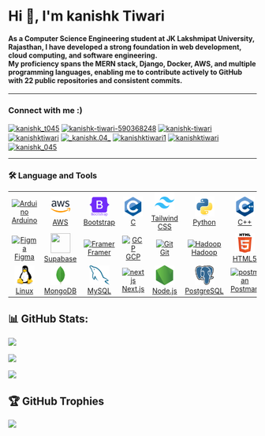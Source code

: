 <h1>Hi 👋, I'm kanishk Tiwari</h1>
<h4>As a Computer Science Engineering student at JK Lakshmipat University, Rajasthan, I have developed a strong foundation in web development, cloud computing, and software engineering. 
<br>
My proficiency spans the MERN stack, Django, Docker, AWS, and multiple programming languages, enabling me to contribute actively to GitHub with 22 public repositories and consistent commits.</h4>
<hr>
<h3> Connect with me :) </h3>
<p align="left">
<a href="https://twitter.com/kanishk_t045" target="blank"><img align="center" src="https://raw.githubusercontent.com/rahuldkjain/github-profile-readme-generator/master/src/images/icons/Social/twitter.svg" alt="kanishk_t045" height="30" width="40" /></a>
<a href="https://linkedin.com/in/kanishk-tiwari-590368248" target="blank"><img align="center" src="https://raw.githubusercontent.com/rahuldkjain/github-profile-readme-generator/master/src/images/icons/Social/linked-in-alt.svg" alt="kanishk-tiwari-590368248" height="30" width="40" /></a>
<a href="https://stackoverflow.com/users/kanishk-tiwari" target="blank"><img align="center" src="https://raw.githubusercontent.com/rahuldkjain/github-profile-readme-generator/master/src/images/icons/Social/stack-overflow.svg" alt="kanishk-tiwari" height="30" width="40" /></a>
<a href="https://kaggle.com/kanishktiwari" target="blank"><img align="center" src="https://raw.githubusercontent.com/rahuldkjain/github-profile-readme-generator/master/src/images/icons/Social/kaggle.svg" alt="kanishktiwari" height="30" width="40" /></a>
<a href="https://instagram.com/_kanishk.04_" target="blank"><img align="center" src="https://raw.githubusercontent.com/rahuldkjain/github-profile-readme-generator/master/src/images/icons/Social/instagram.svg" alt="_kanishk.04_" height="30" width="40" /></a>
<a href="https://www.codechef.com/users/kanishktiwari1" target="blank"><img align="center" src="https://cdn.jsdelivr.net/npm/simple-icons@3.1.0/icons/codechef.svg" alt="kanishktiwari1" height="30" width="40" /></a>
<a href="https://www.hackerrank.com/kanishktiwari" target="blank"><img align="center" src="https://raw.githubusercontent.com/rahuldkjain/github-profile-readme-generator/master/src/images/icons/Social/hackerrank.svg" alt="kanishktiwari" height="30" width="40" /></a>
<a href="https://www.leetcode.com/kanishk_045" target="blank"><img align="center" src="https://raw.githubusercontent.com/rahuldkjain/github-profile-readme-generator/master/src/images/icons/Social/leet-code.svg" alt="kanishk_045" height="30" width="40" /></a>
</p>

<hr>

<h3> 🛠️ Language and Tools </h3>
  <table>
    <tr>
      <td align="center">
        <a href="https://www.arduino.cc/" target="_blank" rel="noreferrer">
          <img src="https://cdn.worldvectorlogo.com/logos/arduino-1.svg" alt="Arduino" width="40" height="40"/>
          <br/>Arduino
        </a>
      </td>
      <td align="center">
        <a href="https://aws.amazon.com" target="_blank" rel="noreferrer">
          <img src="https://raw.githubusercontent.com/devicons/devicon/master/icons/amazonwebservices/amazonwebservices-original-wordmark.svg" alt="AWS" width="40" height="40"/>
          <br/>AWS
        </a>
      </td>
      <td align="center">
        <a href="https://getbootstrap.com" target="_blank" rel="noreferrer">
          <img src="https://raw.githubusercontent.com/devicons/devicon/master/icons/bootstrap/bootstrap-plain-wordmark.svg" alt="Bootstrap" width="40" height="40"/>
          <br/>Bootstrap
        </a>
      </td>
      <td align="center">
        <a href="https://www.cprogramming.com/" target="_blank" rel="noreferrer">
          <img src="https://raw.githubusercontent.com/devicons/devicon/master/icons/c/c-original.svg" alt="C" width="40" height="40"/>
          <br/>C
        </a>
      </td>
      <td align="center">
        <a href="https://tailwindcss.com" target="_blank" rel="noreferrer">
          <img src="https://raw.githubusercontent.com/devicons/devicon/master/icons/tailwindcss/tailwindcss-original.svg" alt="Tailwind CSS" width="40" height="40"/>
          <br/>Tailwind CSS
        </a>
      </td>
      <td align="center">
        <a href="https://www.python.org" target="_blank" rel="noreferrer">
          <img src="https://raw.githubusercontent.com/devicons/devicon/master/icons/python/python-original.svg" alt="Python" width="40" height="40"/>
          <br/>Python
        </a>
      </td>
      <td align="center">
        <a href="https://www.w3schools.com/cpp/" target="_blank" rel="noreferrer">
          <img src="https://raw.githubusercontent.com/devicons/devicon/master/icons/cplusplus/cplusplus-original.svg" alt="C++" width="40" height="40"/>
          <br/>C++
        </a>
      </td>
      <td align="center">
        <a href="https://www.w3schools.com/css/" target="_blank" rel="noreferrer">
          <img src="https://raw.githubusercontent.com/devicons/devicon/master/icons/css3/css3-original-wordmark.svg" alt="CSS3" width="40" height="40"/>
          <br/>CSS3
        </a>
      </td>
      <td align="center">
        <a href="https://www.djangoproject.com/" target="_blank" rel="noreferrer">
          <img src="https://cdn.worldvectorlogo.com/logos/django.svg" alt="Django" width="40" height="40"/>
          <br/>Django
        </a>
      </td>
      <td align="center">
        <a href="https://expressjs.com" target="_blank" rel="noreferrer">
          <img src="https://raw.githubusercontent.com/devicons/devicon/master/icons/express/express-original-wordmark.svg" alt="Express.js" width="40" height="40"/>
          <br/>Express.js
        </a>
      </td>
    </tr>
      <td align="center">
        <a href="https://www.figma.com/" target="_blank" rel="noreferrer">
          <img src="https://www.vectorlogo.zone/logos/figma/figma-icon.svg" alt="Figma" width="40" height="40"/>
          <br/>Figma
        </a>
      </td>
      <td align="center">
        <a href="https://supabase.com/" target="_blank" rel="noreferrer">
          <img src="[https://seeklogo.com/images/S/supabase-logo-DCC676FFE2-seeklogo.com.png](https://www.google.com/url?sa=i&url=https%3A%2F%2Flogowik.com%2Fsupabase-icon-logo-vector-71414.html&psig=AOvVaw25FJ8KVDcnb7t-ZomuyLbl&ust=1740974923683000&source=images&cd=vfe&opi=89978449&ved=0CBYQjRxqFwoTCICw5ZDD6osDFQAAAAAdAAAAABAE)" width="40" height="40">
          <br/>Supabase
        </a>
      </td>
      <td align="center">
        <a href="https://www.framer.com/" target="_blank" rel="noreferrer">
          <img src="https://www.vectorlogo.zone/logos/framer/framer-icon.svg" alt="Framer" width="40" height="40"/>
          <br/>Framer
        </a>
      </td>
      <td align="center">
        <a href="https://cloud.google.com" target="_blank" rel="noreferrer">
          <img src="https://www.vectorlogo.zone/logos/google_cloud/google_cloud-icon.svg" alt="GCP" width="40" height="40"/>
          <br/>GCP
        </a>
      </td>
      <td align="center">
        <a href="https://git-scm.com/" target="_blank" rel="noreferrer">
          <img src="https://www.vectorlogo.zone/logos/git-scm/git-scm-icon.svg" alt="Git" width="40" height="40"/>
          <br/>Git
        </a>
      </td>
      <td align="center">
        <a href="https://hadoop.apache.org/" target="_blank" rel="noreferrer">
          <img src="https://www.vectorlogo.zone/logos/apache_hadoop/apache_hadoop-icon.svg" alt="Hadoop" width="40" height="40"/>
          <br/>Hadoop
        </a>
      </td>
      <td align="center">
        <a href="https://www.w3.org/html/" target="_blank" rel="noreferrer">
          <img src="https://raw.githubusercontent.com/devicons/devicon/master/icons/html5/html5-original-wordmark.svg" alt="HTML5" width="40" height="40"/>
          <br/>HTML5
        </a>
      </td>
      <td align="center">
        <a href="https://www.java.com" target="_blank" rel="noreferrer">
          <img src="https://raw.githubusercontent.com/devicons/devicon/master/icons/java/java-original.svg" alt="Java" width="40" height="40"/>
          <br/>Java
        </a>
      </td>
    <td align="center">
        <a href="https://www.docker.com/" target="_blank" rel="noreferrer">
          <img src="https://raw.githubusercontent.com/devicons/devicon/master/icons/docker/docker-original-wordmark.svg" alt="Docker" width="40" height="40"/>
          <br/>Docker
        </a>
      </td>
      <td align="center">
        <a href="https://kubernetes.io" target="_blank" rel="noreferrer">
          <img src="https://raw.githubusercontent.com/devicons/devicon/master/icons/kubernetes/kubernetes-plain.svg" alt="kubernetes" width="40" height="40"/>
          <br/>Kubernetes
        </a>
      </td>
    </tr>
      <td align="center">
        <a href="https://www.linux.org/" target="_blank" rel="noreferrer">
          <img src="https://raw.githubusercontent.com/devicons/devicon/master/icons/linux/linux-original.svg" alt="linux" width="40" height="40"/>
          <br/>Linux
        </a>
      </td>
      <td align="center">
        <a href="https://www.mongodb.com/" target="_blank" rel="noreferrer">
          <img src="https://raw.githubusercontent.com/devicons/devicon/master/icons/mongodb/mongodb-original.svg" alt="mongodb" width="40" height="40"/>
          <br/>MongoDB
        </a>
      </td>
      <td align="center">
        <a href="https://www.mysql.com/" target="_blank" rel="noreferrer">
          <img src="https://raw.githubusercontent.com/devicons/devicon/master/icons/mysql/mysql-original.svg" alt="mysql" width="40" height="40"/>
          <br/>MySQL
        </a>
      </td>
      <td align="center">
        <a href="https://nextjs.org/" target="_blank" rel="noreferrer">
          <img src="https://cdn.worldvectorlogo.com/logos/nextjs-2.svg" alt="nextjs" width="40" height="40"/>
          <br/>Next.js
        </a>
      </td>
      <td align="center">
        <a href="https://nodejs.org" target="_blank" rel="noreferrer">
          <img src="https://raw.githubusercontent.com/devicons/devicon/master/icons/nodejs/nodejs-original.svg" alt="nodejs" width="40" height="40"/>
          <br/>Node.js
        </a>
      </td>
      <td align="center">
        <a href="https://www.postgresql.org" target="_blank" rel="noreferrer">
          <img src="https://raw.githubusercontent.com/devicons/devicon/master/icons/postgresql/postgresql-original.svg" alt="postgresql" width="40" height="40"/>
          <br/>PostgreSQL
        </a>
      </td>
      <td align="center">
        <a href="https://postman.com" target="_blank" rel="noreferrer">
          <img src="https://www.vectorlogo.zone/logos/getpostman/getpostman-icon.svg" alt="postman" width="40" height="40"/>
          <br/>Postman
        </a>
      </td>
  </table>

## 📊 GitHub Stats:
![](https://github-readme-stats.vercel.app/api?username=Kanishk-tiwari-045&theme=dark&hide_border=false&include_all_commits=false&count_private=false)<br/>

![](https://nirzak-streak-stats.vercel.app/?user=Kanishk-tiwari-045&theme=dark&hide_border=false)<br/>

![](https://github-readme-stats.vercel.app/api/top-langs/?username=Kanishk-tiwari-045&theme=dark&hide_border=false&include_all_commits=false&count_private=false&layout=compact)

## 🏆 GitHub Trophies
![](https://github-profile-trophy.vercel.app/?username=Kanishk-tiwari-045&theme=radical&no-frame=false&no-bg=true&margin-w=4)
